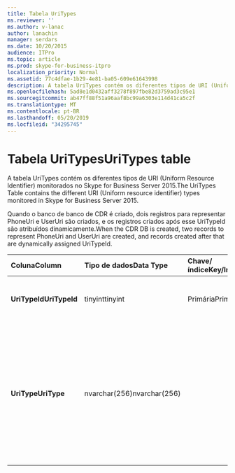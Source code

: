 ```yaml
---
title: Tabela UriTypes
ms.reviewer: ''
ms.author: v-lanac
author: lanachin
manager: serdars
ms.date: 10/20/2015
audience: ITPro
ms.topic: article
ms.prod: skype-for-business-itpro
localization_priority: Normal
ms.assetid: 77c4dfae-1b29-4e81-ba05-609e61643998
description: A tabela UriTypes contém os diferentes tipos de URI (Uniform Resource Identifier) monitorados no Skype for Business Server 2015.
ms.openlocfilehash: 5ad8e1d0432aff3278f897fbe82d3759ad3c95e1
ms.sourcegitcommit: ab47ff88f51a96aaf8bc99a6303e114d41ca5c2f
ms.translationtype: MT
ms.contentlocale: pt-BR
ms.lasthandoff: 05/20/2019
ms.locfileid: "34295745"
---
```

# <a name="uritypes-table"></a><span data-ttu-id="36f32-103">Tabela UriTypes</span><span class="sxs-lookup"><span data-stu-id="36f32-103">UriTypes table</span></span>
 
<span data-ttu-id="36f32-104">A tabela UriTypes contém os diferentes tipos de URI (Uniform Resource Identifier) monitorados no Skype for Business Server 2015.</span><span class="sxs-lookup"><span data-stu-id="36f32-104">The UriTypes Table contains the different URI (Uniform resource identifier) types monitored in Skype for Business Server 2015.</span></span>

<span data-ttu-id="36f32-105">Quando o banco de banco de CDR é criado, dois registros para representar PhoneUri e UserUri são criados, e os registros criados após esse UriTypeId são atribuídos dinamicamente.</span><span class="sxs-lookup"><span data-stu-id="36f32-105">When the CDR DB is created, two records to represent PhoneUri and UserUri are created, and records created after that are dynamically assigned UriTypeId.</span></span> 
  
|<span data-ttu-id="36f32-106">**Coluna**</span><span class="sxs-lookup"><span data-stu-id="36f32-106">**Column**</span></span>|<span data-ttu-id="36f32-107">**Tipo de dados**</span><span class="sxs-lookup"><span data-stu-id="36f32-107">**Data Type**</span></span>|<span data-ttu-id="36f32-108">**Chave/índice**</span><span class="sxs-lookup"><span data-stu-id="36f32-108">**Key/Index**</span></span>|<span data-ttu-id="36f32-109">**Detalhes**</span><span class="sxs-lookup"><span data-stu-id="36f32-109">**Details**</span></span>|
|:-----|:-----|:-----|:-----|
|<span data-ttu-id="36f32-110">**UriTypeId**</span><span class="sxs-lookup"><span data-stu-id="36f32-110">**UriTypeId**</span></span> <br/> |<span data-ttu-id="36f32-111">tinyint</span><span class="sxs-lookup"><span data-stu-id="36f32-111">tinyint</span></span>  <br/> |<span data-ttu-id="36f32-112">Primária</span><span class="sxs-lookup"><span data-stu-id="36f32-112">Primary</span></span>  <br/> |<span data-ttu-id="36f32-113">Identificador exclusivo atribuído a um tipo de URI.</span><span class="sxs-lookup"><span data-stu-id="36f32-113">Unique identifier assigned to a URI type.</span></span>  <br/> <span data-ttu-id="36f32-114">Valores possíveis de 0 a 255</span><span class="sxs-lookup"><span data-stu-id="36f32-114">Possible values - 0 to 255</span></span> |
|<span data-ttu-id="36f32-115">**UriType**</span><span class="sxs-lookup"><span data-stu-id="36f32-115">**UriType**</span></span> <br/> |<span data-ttu-id="36f32-116">nvarchar(256)</span><span class="sxs-lookup"><span data-stu-id="36f32-116">nvarchar(256)</span></span>  <br/> || <span data-ttu-id="36f32-117">Descrições dos diferentes tipos de URI.</span><span class="sxs-lookup"><span data-stu-id="36f32-117">Descriptions of the different URI types.</span></span> <span data-ttu-id="36f32-118">Os seguintes valores são predefinidos:</span><span class="sxs-lookup"><span data-stu-id="36f32-118">The following values are pre-assigned:</span></span> <br/>  <span data-ttu-id="36f32-119">1-URI do telefone</span><span class="sxs-lookup"><span data-stu-id="36f32-119">1 - Phone Uri</span></span> <br/>  <span data-ttu-id="36f32-120">0-URI do usuário</span><span class="sxs-lookup"><span data-stu-id="36f32-120">0 - User Uri</span></span> <br/> <br/>  <span data-ttu-id="36f32-121">Outros tipos possíveis incluem:</span><span class="sxs-lookup"><span data-stu-id="36f32-121">Other possible types include:</span></span> <br/><span data-ttu-id="36f32-122">conf: applicationsharing</span><span class="sxs-lookup"><span data-stu-id="36f32-122">conf:applicationsharing</span></span> <br/> <span data-ttu-id="36f32-123">conf: áudio-vídeo</span><span class="sxs-lookup"><span data-stu-id="36f32-123">conf:audio-video</span></span><br/> <span data-ttu-id="36f32-124">conf: chat</span><span class="sxs-lookup"><span data-stu-id="36f32-124">conf:chat</span></span><br/>    <span data-ttu-id="36f32-125">conf: foco</span><span class="sxs-lookup"><span data-stu-id="36f32-125">conf:focus</span></span><br/>   <span data-ttu-id="36f32-126">mras</span><span class="sxs-lookup"><span data-stu-id="36f32-126">mras</span></span><br/>
